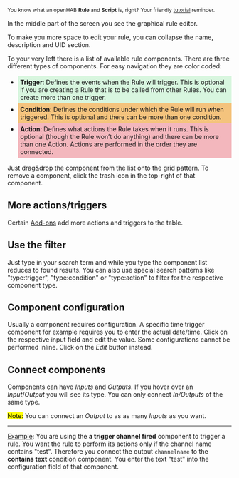 <small>You know what an openHAB **Rule** and **Script** is, right?</small>
<small class="blockquote-footer">Your friendly [tutorial](tutorial.html) reminder.</small>

In the middle part of the screen you see the graphical rule editor.

To make you more space to edit your rule, you can collapse the name, description and UID section.

To your very left there is a list of available rule components.
There are three different types of components. For easy navigation
they are color coded:

<ul>
<li style="background-color: #d8f6df;padding:5px"><b>Trigger</b>: Defines the events when the Rule will trigger. This is optional if you are creating a Rule that is to be called from other Rules. You can create more than one trigger.
<li style="background-color: #f4c37d;padding:5px"><b>Condition</b>: Defines the conditions under which the Rule will run when triggered. This is optional and there can be more than one condition.
<li style="background-color: #f3b7bd;padding:5px"><b>Action</b>: Defines what actions the Rule takes when it runs. This is optional (though the Rule won’t do anything) and there can be more than one Action. Actions are performed in the order they are connected.
</ul>

Just drag&drop the component from the list onto the grid pattern.
To remove a component, click the trash icon in the top-right of that component.


## More actions/triggers

Certain [Add-ons](addons.html) add more actions and triggers to the table.

## Use the filter

Just type in your search term and while you type the component list reduces to found results.
You can also use special search patterns like "type:trigger", "type:condition" or "type:action"
to filter for the respective component type.

## Component configuration

Usually a component requires configuration. A specific time trigger component for example
requires you to enter the actual date/time. Click on the respective input field and edit the
value. Some configurations cannot be performed inline. Click on the *Edit* button instead.

## Connect components

Components can have *Inputs* and *Outputs*.
If you hover over an *Input*/*Output* you will see its type.
You can only connect *In/Outputs* of the same type.

<mark>Note:</mark> You can connect an *Output* to as as many *Inputs* as you want.

<hr>

<u>Example</u>: You are using the **a trigger channel fired** component to trigger a rule.
You want the rule to perform its actions only if the channel name contains "test". 
Therefore you connect the output `channelname` to the **contains text** condition component.
You enter the text "test" into the configuration field of that component.